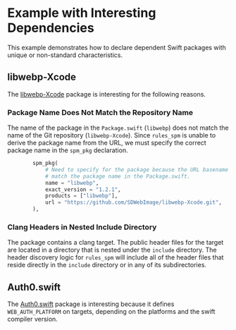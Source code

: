 # Example with Interesting Dependencies

This example demonstrates how to declare dependent Swift packages with unique or non-standard
characteristics.


## libwebp-Xcode

The [libwebp-Xcode](https://github.com/SDWebImage/libwebp-Xcode) package is interesting for the
following reasons.


### Package Name Does Not Match the Repository Name

The name of the package in the `Package.swift` (`libwebp`) does not match the name of the Git
repository (`libwebp-Xcode`). Since `rules_spm` is unable to derive the package name from the URL,
we must specify the correct package name in the `spm_pkg` declaration.

```python
        spm_pkg(
            # Need to specify for the package because the URL basename does not
            # match the package name in the Package.swift.
            name = "libwebp",
            exact_version = "1.2.1",
            products = ["libwebp"],
            url = "https://github.com/SDWebImage/libwebp-Xcode.git",
        ),
```


### Clang Headers in Nested Include Directory

The package contains a clang target. The public header files for the target are located in a
directory that is nested under the `include` directory. The header discovery logic for `rules_spm`
will include all of the header files that reside directly in the `include` directory or in any of
its subdirectories.


## Auth0.swift

The [Auth0.swift](https://github.com/auth0/Auth0.swift/blob/2.3.1/Package.swift#L10) package is
interesting because it defines `WEB_AUTH_PLATFORM` on targets, depending on the platforms and the
swift compiler version.
